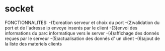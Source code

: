 # socket

FONCTIONNALITES:
-(1)creation serveur et choix du port
-(2)validation du port et de l'adresse ip envoye inserés par le client
-(3)envoi des informations du parc informatique vers le server
-(4)affichage des donnés reçues par le serveur
-(5)actualisation des donnés d' un client
-(6)ajout de la liste des materiels clients
